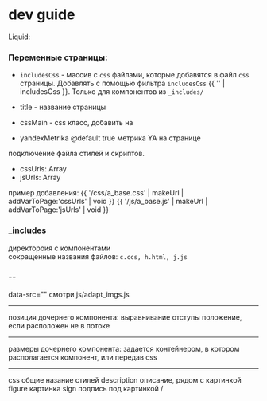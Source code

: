 # dev guide

Liquid:

### Переменные страницы: 
 
- `includesCss` - массив с `css` файлами, которые добавятся в файл `css` страницы. Добавлять с помощью фильтра `includesCss` {{ '' | includesCss }}. Только для компонентов из `_includes/` 

- title - название страницы
- cssMain - css класс, добавить на <body><main class="... {{ cssMain }}">  

- yandexMetrika  @default true метрика YA на странице


подключение файла стилей и скриптов.
- cssUrls: Array<String>
- jsUrls: Array<String>

пример добавления: 
{{ '/css/a_base.css' | makeUrl | addVarToPage:'cssUrls' | void }}
{{ '/js/a_base.js' | makeUrl | addVarToPage:'jsUrls' | void }}


### _includes
директороия с компонентами  
сокращенные названия файлов: `c.ccs, h.html, j.js`


### --
data-src=""
смотри js/adapt_imgs.js



---

позиция дочернего компонента:
выравнивание
отступы
положение, если расположен не в потоке

---
размеры дочернего компонента:
задается контейнером, в котором располагается компонент, или передав css


---
css общие назание стилей
description описание, рядом с картинкой
figure картинка
sign подпись под картинкой /





